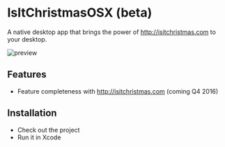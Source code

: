 # IsItChristmasOSX (beta)

A native desktop app that brings the power of http://isitchristmas.com to your desktop.

![preview](http://i.imgur.com/zvSYKb3.png)

## Features

- Feature completeness with http://isitchristmas.com (coming Q4 2016)

## Installation

- Check out the project
- Run it in Xcode
